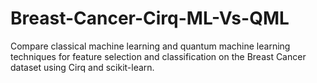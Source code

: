 # Breast-Cancer-Cirq-ML-Vs-QML
Compare classical machine learning and quantum machine learning techniques for feature selection and classification on the Breast Cancer dataset using Cirq and scikit-learn.
